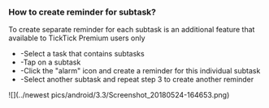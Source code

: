 ### How to create reminder for subtask?

To create separate reminder for each subtask is an additional feature that available to TickTick Premium users only  


* -Select a task that contains subtasks
* -Tap on a subtask
* -Click the "alarm" icon and create a reminder for this individual subtask
* -Select another subtask and repeat step 3 to create another reminder




![](../newest pics/android/3.3/Screenshot_20180524-164653.png)